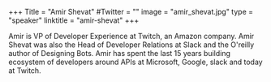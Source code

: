 +++
Title = "Amir Shevat"
#Twitter = ""
image = "amir_shevat.jpg"
type = "speaker"
linktitle = "amir-shevat"
+++

Amir is VP of Developer Experience at Twitch, an Amazon company.
Amir Shevat was also the Head of Developer Relations at Slack and the O'reilly author of Designing Bots. Amir has spent the last 15 years building ecosystem of developers around APIs at Microsoft, Google, slack and today at Twitch.	
